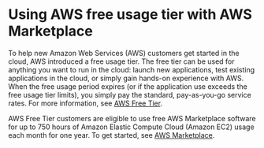 # Using AWS free usage tier with AWS Marketplace<a name="buyer-aws-free-tier"></a>

 To help new Amazon Web Services \(AWS\) customers get started in the cloud, AWS introduced a free usage tier\. The free tier can be used for anything you want to run in the cloud: launch new applications, test existing applications in the cloud, or simply gain hands\-on experience with AWS\. When the free usage period expires \(or if the application use exceeds the free usage tier limits\), you simply pay the standard, pay\-as\-you\-go service rates\. For more information, see [AWS Free Tier](http://aws.amazon.com/free/)\.

 AWS Free Tier customers are eligible to use free AWS Marketplace software for up to 750 hours of Amazon Elastic Compute Cloud \(Amazon EC2\) usage each month for one year\. To get started, see [AWS Marketplace](http://aws.amazon.com/marketplace/)\.